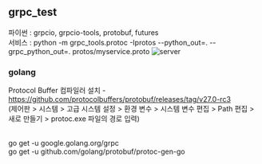 ## grpc_test

파이썬 : grpcio, grpcio-tools, protobuf, futures <br>
서비스 : python -m grpc_tools.protoc -Iprotos --python_out=. --grpc_python_out=. protos/myservice.proto
![server](https://github.com/ImDaeseong/grpc_test/assets/10001221/e318ab03-3185-4e6b-b188-6ce7a7a13e97)

### golang
Protocol Buffer 컴파일러 설치 - https://github.com/protocolbuffers/protobuf/releases/tag/v27.0-rc3 <br>
(제어판 > 시스템 > 고급 시스템 설정 > 환경 변수 > 시스템 변수 편집 > Path 편집 > 새로 만들기 > protoc.exe 파일의 경로 입력) <br><br>

go get -u google.golang.org/grpc <br>
go get -u github.com/golang/protobuf/protoc-gen-go <br>
